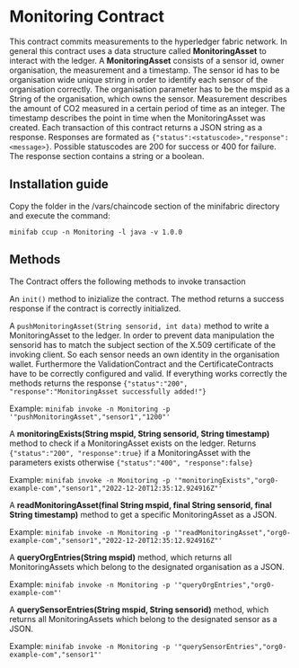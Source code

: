 # Monitoring Contract

This contract commits measurements to the hyperledger fabric network.
In general this contract uses a data structure called **MonitoringAsset** to interact with the ledger. A **MonitoringAsset** consists of a sensor id, owner organisation, the measurement and a timestamp.
The sensor id has to be organisation wide unique string in order to identify each sensor of the organisation correctly. The organisation parameter has to be the mspid as a String of the organisation, which owns the sensor.
Measurement describes the amount of CO2 measured in a certain period of time as an integer. The timestamp describes the point in time when the MonitoringAsset was created.
Each transaction of this contract returns a JSON string as a response. Responses are formated as `{"status":<statuscode>,"response":<message>}`. Possible statuscodes are 200 for 
success or 400 for failure. The response section contains a string or a boolean.

## Installation guide

Copy the folder in the /vars/chaincode section of the minifabric directory and execute the command: 

`minifab ccup -n Monitoring -l java -v 1.0.0`

## Methods

The Contract offers the following methods to invoke transaction

An `init()` method to inizialize the contract. The method returns a success response if the contract is correctly initialized.  

A `pushMonitoringAsset(String sensorid, int data)` method to write a MonitoringAsset to the ledger.
In order to prevent data manipulation the sensorid has to match the subject section of the X.509 certificate of the invoking client. So each sensor needs an own identity in the organisation wallet.
Furthermore the ValidationContract and the CertificateContracts have to be correctly configured and valid. If everything works correctly the methods returns the response `{"status":"200", "response":"MonitoringAsset successfully added!"}`

Example: `minifab invoke -n Monitoring -p '"pushMonitoringAsset","sensor1","1200"'`

A **monitoringExists(String mspid, String sensorid, String timestamp)** method to check if a MonitoringAsset exists on the ledger. Returns `{"status":"200", "response":true}` if a MonitoringAsset with the parameters exists otherwise `{"status":"400", "response":false}`

Example: `minifab invoke -n Monitoring -p '"monitoringExists","org0-example-com","sensor1","2022-12-20T12:35:12.924916Z"'`

A **readMonitoringAsset(final String mspid, final String sensorid, final String timestamp)** method to get a specific MonitoringAsset as a JSON.

Example: `minifab invoke -n Monitoring -p '"readMonitoringAsset","org0-example-com","sensor1","2022-12-20T12:35:12.924916Z"'`

A **queryOrgEntries(String mspid)** method, which returns all MonitoringAssets which belong to the designated organisation as a JSON.

Example: `minifab invoke -n Monitoring -p '"queryOrgEntries","org0-example-com"'`

A **querySensorEntries(String mspid, String sensorid)** method, which returns all MonitoringAssets which belong to the designated sensor as a JSON.

Example: `minifab invoke -n Monitoring -p '"querySensorEntries","org0-example-com","sensor1"'`


